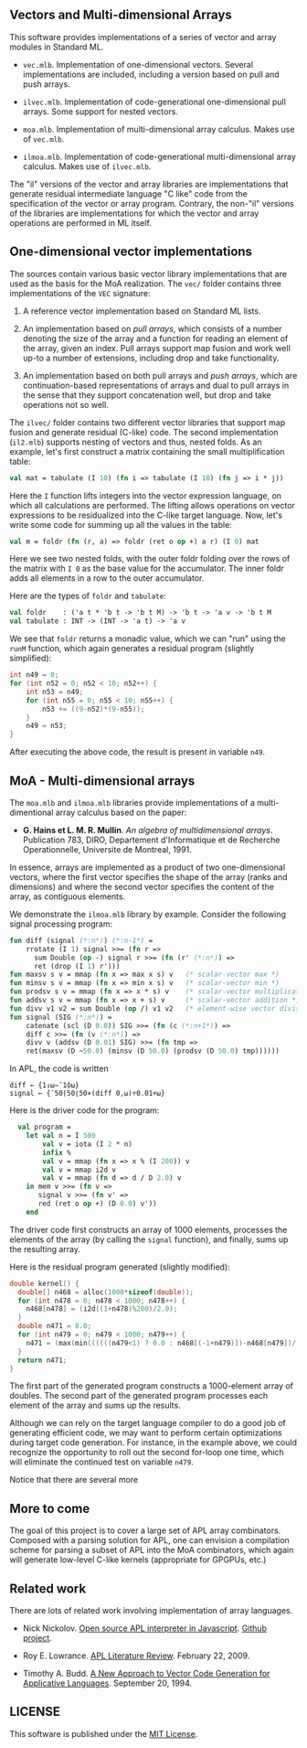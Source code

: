 ## Vectors and Multi-dimensional Arrays

This software provides implementations of a series of vector and array
modules in Standard ML.

 * `vec.mlb`. Implementation of one-dimensional vectors. Several
   implementations are included, including a version based on pull and
   push arrays.

 * `ilvec.mlb`. Implementation of code-generational one-dimensional
   pull arrays. Some support for nested vectors.

 * `moa.mlb`. Implementation of multi-dimensional array
   calculus. Makes use of `vec.mlb`.

 * `ilmoa.mlb`. Implementation of code-generational
   multi-dimensional array calculus. Makes use of `ilvec.mlb`.

The "il" versions of the vector and array libraries are
implementations that generate residual intermediate language "C like"
code from the specification of the vector or array program. Contrary,
the non-"il" versions of the libraries are implementations for which
the vector and array operations are performed in ML itself. 

## One-dimensional vector implementations

The sources contain various basic vector library implementations that
are used as the basis for the MoA realization. The `vec/` folder
contains three implementations of the `VEC` signature:

  1. A reference vector implementation based on Standard ML lists.

  1. An implementation based on _pull arrays_, which consists of a
     number denoting the size of the array and a function for reading
     an element of the array, given an index. Pull arrays support map
     fusion and work well up-to a number of extensions, including drop
     and take functionality.

  1. An implementation based on both pull arrays and _push arrays_,
     which are continuation-based representations of arrays and dual to
     pull arrays in the sense that they support concatenation well,
     but drop and take operations not so well.

The `ilvec/` folder contains two different vector libraries that
support map fusion and generate residual (C-like) code. The second
implementation (`il2.mlb`) supports nesting of vectors and thus,
nested folds. As an example, let's first construct a matrix containing
the small multiplification table:

```sml
val mat = tabulate (I 10) (fn i => tabulate (I 10) (fn j => i * j))
```
                                   
Here the `I` function lifts integers into the vector expression
language, on which all calculations are performed. The lifting allows
operations on vector expressions to be residualized into the C-like
target language. Now, let's write some code for summing up all the
values in the table:

```sml
val m = foldr (fn (r, a) => foldr (ret o op +) a r) (I 0) mat
```

Here we see two nested folds, with the outer foldr folding over the
rows of the matrix with `I 0` as the base value for the
accumulator. The inner foldr adds all elements in a row to the outer
accumulator.

Here are the types of `foldr` and `tabulate`:

```sml
val foldr    : ('a t * 'b t -> 'b t M) -> 'b t -> 'a v -> 'b t M
val tabulate : INT -> (INT -> 'a t) -> 'a v
```

We see that `foldr` returns a monadic value, which we can "run" using
the `runM` function, which again generates a residual program
(slightly simplified):

```c
int n49 = 0;
for (int n52 = 0; n52 < 10; n52++) {
    int n53 = n49;
    for (int n55 = 0; n55 < 10; n55++) {
        n53 += ((9-n52)*(9-n55));
    }
    n49 = n53;
}
```

After executing the above code, the result is present in variable
`n49`.

## MoA - Multi-dimensional arrays

The `moa.mlb` and `ilmoa.mlb` libraries provide implementations of
a multi-dimentional array calculus based on the paper:

 * __G. Hains et L. M. R. Mullin__. _An algebra of multidimensional
   arrays_. Publication 783, DIRO, Departement d'Informatique et de
   Recherche Operationnelle, Universite de Montreal, 1991.

In essence, arrays are implemented as a product of two one-dimensional
vectors, where the first vector specifies the shape of the array
(ranks and dimensions) and where the second vector specifies the
content of the array, as contiguous elements.

We demonstrate the `ilmoa.mlb` library by example. Consider the
following signal processing program:

```sml
fun diff (signal (*:n*)) (*:n-1*) =
    rrotate (I 1) signal >>= (fn r => 
      sum Double (op -) signal r >>= (fn (r' (*:n*)) =>
      ret (drop (I 1) r')))
fun maxsv s v = mmap (fn x => max x s) v   (* scalar-vector max *)
fun minsv s v = mmap (fn x => min x s) v   (* scalar-vector min *)
fun prodsv s v = mmap (fn x => x * s) v    (* scalar-vector multiplication *)
fun addsv s v = mmap (fn x => x + s) v     (* scalar-vector addition *)
fun divv v1 v2 = sum Double (op /) v1 v2   (* element-wise vector division *)
fun signal (SIG (*:n*)) =
    catenate (scl (D 0.0)) SIG >>= (fn (c (*:n+1*)) =>
    diff c >>= (fn (v (*:n*)) => 
    divv v (addsv (D 0.01) SIG) >>= (fn tmp =>
    ret(maxsv (D ~50.0) (minsv (D 50.0) (prodsv (D 50.0) tmp))))))
```

In APL, the code is written

```apl
diff ← {1↓⍵−¯1⌽⍵}
signal ← {¯50⌈50⌊50×(diff 0,⍵)÷0.01+⍵}
```

Here is the driver code for the program:

```sml
  val program =
    let val n = I 500
        val v = iota (I 2 * n)
        infix %
        val v = mmap (fn x => x % (I 200)) v
        val v = mmap i2d v
        val v = mmap (fn d => d / D 2.0) v
    in mem v >>= (fn v =>
       signal v >>= (fn v' =>
       red (ret o op +) (D 0.0) v'))
    end
```

The driver code first constructs an array of 1000 elements, processes
the elements of the array (by calling the `signal` function), and
finally, sums up the resulting array.

Here is the residual program generated (slightly modified):

```c
double kernel() {
  double[] n468 = alloc(1000*sizeof(double));
  for (int n478 = 0; n478 < 1000; n478++) {
    n468[n478] = (i2d((1+n478)%200)/2.0);
  }
  double n471 = 0.0;
  for (int n479 = 0; n479 < 1000; n479++) {
    n471 = (max(min((((((n479<1) ? 0.0 : n468[(-1+n479)])-n468[n479])/(n468[n479]+0.01))*50.0),50.0),-50.0)+n471);
  }
  return n471;
}
```

The first part of the generated program constructs a 1000-element
array of doubles. The second part of the generated program processes
each element of the array and sums up the results.

Although we can rely on the target language compiler to do a good job
of generating efficient code, we may want to perform certain
optimizations during target code generation. For instance, in the
example above, we could recognize the opportunity to roll out the
second for-loop one time, which will eliminate the continued test on
variable `n479`.

Notice that there are several more 

## More to come

The goal of this project is to cover a large set of APL array
combinators. Composed with a parsing solution for APL, one can
envision a compilation scheme for parsing a subset of APL into the MoA
combinators, which again will generate low-level C-like kernels
(appropriate for GPGPUs, etc.)

## Related work

There are lots of related work involving implementation of array languages.

 * Nick Nickolov. [Open source APL interpreter in Javascript](http://ngn.github.com/apl/web/index.html). [Github project](https://github.com/ngn/apl).

 * Roy E. Lowrance. [APL Literature Review](http://www.cs.nyu.edu/manycores/litrev.pdf). February 22, 2009.

 * Timothy A. Budd. [A New Approach to Vector Code Generation for Applicative Languages](http://citeseerx.ist.psu.edu/viewdoc/summary?doi=10.1.1.52.3959). September 20, 1994.

## LICENSE

This software is published under the [MIT License](MIT_LICENSE.md).
